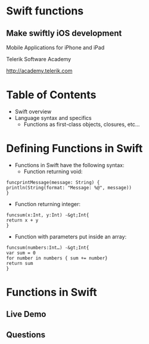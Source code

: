 <!-- section start -->
<!-- attr: { class:'slide-title', hasScriptWrapper:true, showInPresentation:true } -->
# Swift functions
## Make swiftly iOS development

<div class="signature">
  <p class="signature-course">Mobile Applications for iPhone and iPad</p>
  <p class="signature-initiative">Telerik Software Academy</p>
  <a href="http://academy.telerik.com" class="signature-link">http://academy.telerik.com</a>
</div>

<!-- section start -->
<!-- attr: { hasScriptWrapper:true, iOS applications with SwiftshowInPresentation:true } -->
# Table of Contents
- Swift overview
- Language syntax and specifics
  - Functions as first-class objects, closures, etc…

<!-- section start -->
<!-- attr: { class:'slide-section', hasScriptWrapper:true, showInPresentation:true } -->
# Defining Functions in Swift
- Functions in Swift have the following syntax:
  - Function returning void:
```
funcprintMessage(message: String) {
println(String(format: "Message: %@", message))
}
```
  - Function returning integer:
```
funcsum(x:Int, y:Int) -&gt;Int{
return x + y
}
```
  - Function with parameters put inside an array:
```
funcsum(numbers:Int…) -&gt;Int{
var sum = 0
for number in numbers { sum += number}
return sum
}
```

<!-- attr: { class:'slide-section demo', hasScriptWrapper:true, showInPresentation:true } -->
# Functions in Swift
## Live Demo

<!-- section start -->
<!-- attr: { class:'slide-section', hasScriptWrapper:true, showInPresentation:true } -->
<!-- # Swift functions -->
## Questions
